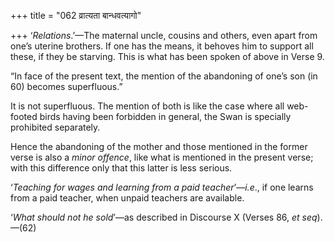 +++
title = "062 व्रात्यता बान्धवत्यागो"

+++
‘*Relations*.’—The maternal uncle, cousins and others, even apart from
one’s uterine brothers. If one has the means, it behoves him to support
all these, if they be starving. This is what has been spoken of above in
Verse 9.

“In face of the present text, the mention of the abandoning of one’s son
(in 60) becomes superfluous.”

It is not superfluous. The mention of both is like the case where all
web-footed birds having been forbidden in general, the Swan is specially
prohibited separately.

Hence the abandoning of the mother and those mentioned in the former
verse is also a *minor offence*, like what is mentioned in the present
verse; with this difference only that this latter is less serious.

‘*Teaching for wages and learning from a paid teacher*’—*i.e*., if one
learns from a paid teacher, when unpaid teachers are available.

‘*What should not he sold*’—as described in Discourse X (Verses 86, *et
seq*).—(62)


